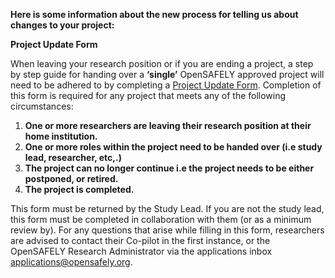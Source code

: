 **Here is some information about the new process for telling us about changes to your project:**

**Project Update Form** 

When leaving your research position or if you are ending a project, a step by step guide for handing over a **‘single’** OpenSAFELY approved project will need to be adhered to by completing a [Project Update Form](https://docs.google.com/document/d/1WqABEzk6sfmjO1Fyekj55aChwaVm6qHDw5A1QgR7R84/edit). Completion of this form is required for any project that meets any of the following circumstances: 

1. **One or more researchers are leaving their research position at their home institution.**
1. **One or more roles within the project need to be handed over (i.e study lead, researcher, etc,.)**
1. **The project can no longer continue i.e the project needs to be either postponed, or retired.** 
1. **The project is completed.**

This form must be returned by the Study Lead. If you are not the study lead, this form must be completed in collaboration with them (or as a minimum review by). For any questions that arise while filling in this form, researchers are advised to contact their Co-pilot in the first instance, or the OpenSAFELY Research Administrator via the applications inbox applications@opensafely.org. 
